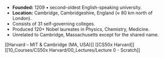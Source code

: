 - **Founded:** 1209 • second-oldest English-speaking university.  
- **Location:** Cambridge, Cambridgeshire, England (≈ 80 km north of London).  
- Consists of 31 self-governing colleges.  
- Produced 120+ Nobel laureates in Physics, Chemistry, Medicine.  
- Unrelated to Cambridge, Massachusetts except for the shared name.  

[[Harvard – MIT & Cambridge (MA, USA)]]
[[CS50x Harvard]]
[[10_Courses/CS50x Harvard/00_Lectures/Lecture 0 - Scratch]]